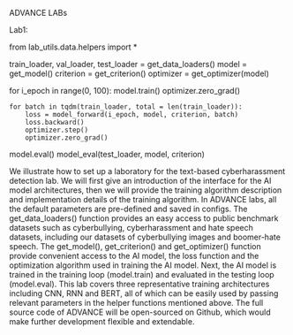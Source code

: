 ADVANCE LABs

Lab1: 

from lab_utils.data.helpers import *

train_loader, val_loader, test_loader = get_data_loaders()
model = get_model()
criterion = get_criterion()
optimizer = get_optimizer(model)

for i_epoch in range(0, 100):
    model.train()
    optimizer.zero_grad()

    for batch in tqdm(train_loader, total = len(train_loader)):
        loss = model_forward(i_epoch, model, criterion, batch)
        loss.backward()
        optimizer.step()
        optimizer.zero_grad()

model.eval()
model_eval(test_loader, model, criterion)


We illustrate how to set up a laboratory for the text-based cyberharassment detection lab. We will first give an introduction of the interface for the AI model architectures, then we will provide the training algorithm description and implementation details of the training algorithm. In ADVANCE labs, all the default parameters are pre-defined and saved in configs. The get_data_loaders() function provides an easy access to public benchmark datasets such as cyberbullying, cyberharassment and hate speech datasets, including our datasets of cyberbullying images and boomer-hate speech. The get_model(), get_criterion() and get_optimizer() function provide convenient access to the AI model, the loss function and the optimization algorithm used in training the AI model. Next, the AI model is trained in the training loop (model.train) and evaluated in the testing loop (model.eval). This lab covers three representative training architectures including CNN, RNN and BERT, all of which can be easily used by passing relevant parameters in the helper functions mentioned above. The full source code of ADVANCE will be open-sourced on Github, which would make further development flexible and extendable.
